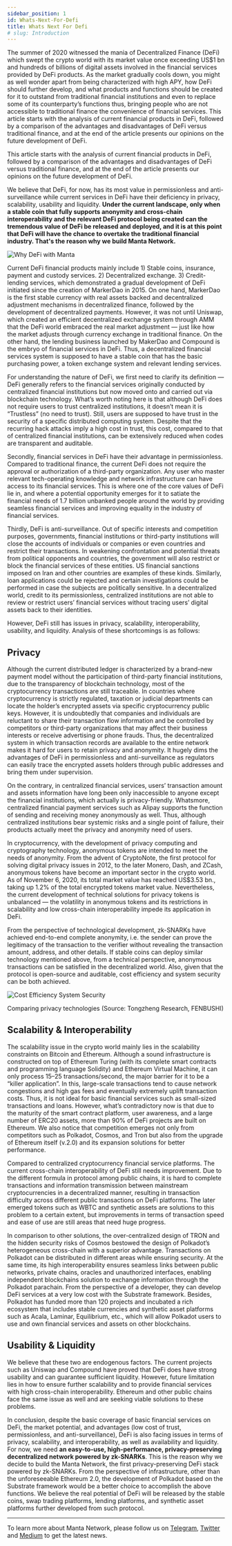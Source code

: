 ```yaml
---
sidebar_position: 1
id: Whats-Next-For-Defi
title: Whats Next For Defi
# slug: Introduction
---
```


The summer of 2020 witnessed the mania of Decentralized Finance (DeFi) which swept the crypto world with its market value once exceeding US$1 bn and hundreds of billions of digital assets involved in the financial services provided by DeFi products. As the market gradually cools down, you might as well wonder apart from being characterized with high APY, how DeFi should further develop, and what products and functions should be created for it to outstand from traditional financial institutions and even to replace some of its counterparty’s functions thus, bringing people who are not accessible to traditional finance the convenience of financial services.
This article starts with the analysis of current financial products in DeFi, followed by a comparison of the advantages and disadvantages of DeFi versus traditional finance, and at the end of the article presents our opinions on the future development of DeFi.

This article starts with the analysis of current financial products in DeFi, followed by a comparison of the advantages and disadvantages of DeFi versus traditional finance, and at the end of the article presents our opinions on the future development of DeFi.

We believe that DeFi, for now, has its most value in permissionless and anti-surveillance while current services in DeFi have their deficiency in privacy, scalability, usability and liquidity. **Under the current landscape, only when a stable coin that fully supports anonymity and cross-chain interoperability and the relevant DeFi protocol being created can the tremendous value of DeFi be released and deployed, and it is at this point that DeFi will have the chance to overtake the traditional financial industry. That's the reason why we build Manta Network.**

![Why DeFi with Manta](/img/why_defi_with_manta.png)

Current DeFi financial products mainly include 1) Stable coins, insurance, payment and custody services. 2) Decentralized exchange. 3) Credit-lending services, which demonstrated a gradual development of DeFi initiated since the creation of MarkerDao in 2015. On one hand, MarkerDao is the first stable currency with real assets backed and decentralized adjustment mechanisms in decentralized finance, followed by the development of decentralized payments. However, it was not until Uniswap, which created an efficient decentralized exchange system through AMM that the DeFi world embraced the real market adjustment — just like how the market adjusts through currency exchange in traditional finance. On the other hand, the lending business launched by MakerDao and Compound is the embryo of financial services in DeFi. Thus, a decentralized financial services system is supposed to have a stable coin that has the basic purchasing power, a token exchange system and relevant lending services.

For understanding the nature of DeFi, we first need to clarify its definition — DeFi generally refers to the financial services originally conducted by centralized financial institutions but now moved onto and carried out via blockchain technology. What’s worth noting here is that although DeFi does not require users to trust centralized institutions, it doesn’t mean it is “Trustless” (no need to trust). Still, users are supposed to have trust in the security of a specific distributed computing system. Despite that the recurring hack attacks imply a high cost in trust, this cost, compared to that of centralized financial institutions, can be extensively reduced when codes are transparent and auditable.

Secondly, financial services in DeFi have their advantage in permissionless. Compared to traditional finance, the current DeFi does not require the approval or authorization of a third-party organization. Any user who master relevant tech-operating knowledge and network infrastructure can have access to its financial services. This is where one of the core values ​​of DeFi lie in, and where a potential opportunity emerges for it to satiate the financial needs of 1.7 billion unbanked people around the world by providing seamless financial services and improving equality in the industry of financial services.

Thirdly, DeFi is anti-surveillance. Out of specific interests and competition purposes, governments, financial institutions or third-party institutions will close the accounts of individuals or companies or even countries and restrict their transactions. In weakening confrontation and potential threats from political opponents and countries, the government will also restrict or block the financial services of these entities. US financial sanctions imposed on Iran and other countries are examples of these kinds. Similarly, loan applications could be rejected and certain investigations could be performed in case the subjects are politically sensitive. In a decentralized world, credit to its permissionless, centralized institutions are not able to review or restrict users’ financial services without tracing users’ digital assets back to their identities.

However, DeFi still has issues in privacy, scalability, interoperability, usability, and liquidity. Analysis of these shortcomings is as follows:

## Privacy

Although the current distributed ledger is characterized by a brand-new payment model without the participation of third-party financial institutions, due to the transparency of blockchain technology, most of the cryptocurrency transactions are still traceable. In countries where cryptocurrency is strictly regulated, taxation or judicial departments can locate the holder’s encrypted assets via specific cryptocurrency public keys. However, it is undoubtedly that companies and individuals are reluctant to share their transaction flow information and be controlled by competitors or third-party organizations that may affect their business interests or receive advertising or phone frauds. Thus, the decentralized system in which transaction records are available to the entire network makes it hard for users to retain privacy and anonymity. It hugely dims the advantages of DeFi in permissionless and anti-surveillance as regulators can easily trace the encrypted assets holders through public addresses and bring them under supervision.

On the contrary, in centralized financial services, users’ transaction amount and assets information have long been only inaccessible to anyone except the financial institutions, which actually is privacy-friendly. Whatsmore, centralized financial payment services such as Alipay supports the function of sending and receiving money anonymously as well. Thus, although centralized institutions bear systemic risks and a single point of failure, their products actually meet the privacy and anonymity need of users.

In cryptocurrency, with the development of privacy computing and cryptography technology, anonymous tokens are intended to meet the needs of anonymity. From the advent of CryptoNote, the first protocol for solving digital privacy issues in 2012, to the later Monero, Dash, and ZCash, anonymous tokens have become an important sector in the crypto world. As of November 6, 2020, its total market value has reached US$3.53 bn., taking up 1.2% of the total encrypted tokens market value. Nevertheless, the current development of technical solutions for privacy tokens is unbalanced — the volatility in anonymous tokens and its restrictions in scalability and low cross-chain interoperability impede its application in DeFi.

From the perspective of technological development, zk-SNARKs have achieved end-to-end complete anonymity, i.e. the sender can prove the legitimacy of the transaction to the verifier without revealing the transaction amount, address, and other details. If stable coins can deploy similar technology mentioned above, from a technical perspective, anonymous transactions can be satisfied in the decentralized world. Also, given that the protocol is open-source and auditable, cost efficiency and system security can be both achieved.

![Cost Efficiency System Security](/img/cost_efficiency_system_security.png)

Comparing privacy technologies (Source: Tongzheng Research, FENBUSHI)

## Scalability & Interoperability

The scalability issue in the crypto world mainly lies in the scalability constraints on Bitcoin and Ethereum. Although a sound infrastructure is constructed on top of Ethereum Turing (with its complete smart contracts and programming language Solidity) and Ethereum Virtual Machine, it can only process 15–25 transactions/second, the major barrier for it to be a “killer application”. In this, large-scale transactions tend to cause network congestions and high gas fees and eventually extremely uplift transaction costs. Thus, it is not ideal for basic financial services such as small-sized transactions and loans. However, what’s contradictory now is that due to the maturity of the smart contract platform, user awareness, and a large number of ERC20 assets, more than 90% of DeFi projects are built on Ethereum. We also notice that competition emerges not only from competitors such as Polkadot, Cosmos, and Tron but also from the upgrade of Ethereum itself (v.2.0) and its expansion solutions for better performance.

Compared to centralized cryptocurrency financial service platforms. The current cross-chain interoperability of DeFi still needs improvement. Due to the different formula in protocol among public chains, it is hard to complete transactions and information transmission between mainstream cryptocurrencies in a decentralized manner, resulting in transaction difficulty across different public transactions on DeFi platforms. The later emerged tokens such as WBTC and synthetic assets are solutions to this problem to a certain extent, but improvements in terms of transaction speed and ease of use are still areas that need huge progress.

In comparison to other solutions, the over-centralized design of TRON and the hidden security risks of Cosmos bestowed the design of Polkadot’s heterogeneous cross-chain with a superior advantage. Transactions on Polkadot can be distributed in different areas while ensuring security. At the same time, its high interoperability ensures seamless links between public networks, private chains, oracles and unauthorized interfaces, enabling independent blockchains solution to exchange information through the Polkadot parachain. From the perspective of a developer, they can develop DeFi services at a very low cost with the Substrate framework. Besides, Polkadot has funded more than 120 projects and incubated a rich ecosystem that includes stable currencies and synthetic asset platforms such as Acala, Laminar, Equilibrium, etc., which will allow Polkadot users to use and own financial services and assets on other blockchains.

## Usability & Liquidity

We believe that these two are endogenous factors. The current projects such as Uniswap and Compound have proved that DeFi does have strong usability and can guarantee sufficient liquidity. However, future limitation lies in how to ensure further scalability and to provide financial services with high cross-chain interoperability. Ethereum and other public chains face the same issue as well and are seeking viable solutions to these problems.

In conclusion, despite the basic coverage of basic financial services on DeFi, the market potential, and advantages (low cost of trust, permissionless, and anti-surveillance), DeFi is also facing issues in terms of privacy, scalability, and interoperability, as well as availability and liquidity. For now, we need **an easy-to-use, high-performance, privacy-preserving decentralized network powered by zk-SNARKs**. This is the reason why we decide to build the Manta Network, the first privacy-preserving DeFi stack powered by zk-SNARKs. From the perspective of infrastructure, other than the unforeseeable Ethereum 2.0, the development of Polkadot based on the Substrate framework would be a better choice to accomplish the above functions. We believe the real potential of DeFi will be released by the stable coins, swap trading platforms, lending platforms, and synthetic asset platforms further developed from such protocol.

---

To learn more about Manta Network, please follow us on [Telegram](https://t.me/mantanetwork), [Twitter](https://twitter.com/mantanetwork) and [Medium](https://mantanetwork.medium.com) to get the latest news.
